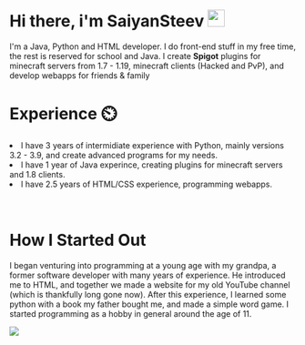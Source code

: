 # Hi there, i'm SaiyanSteev <img src="https://raw.githubusercontent.com/MartinHeinz/MartinHeinz/master/wave.gif" width="30px">

<p>I'm a Java, Python and HTML developer. I do front-end stuff in my free time, the rest is reserved for school and Java. I create <b>Spigot</b> plugins for minecraft servers from 1.7 - 1.19, minecraft clients (Hacked and PvP), and develop webapps for friends & family</p>

# Experience ⏲️
<li>I have 3 years of intermidiate experience with Python, mainly versions 3.2 - 3.9, and create advanced programs for my needs.</li>
<li>I have 1 year of Java experince, creating plugins for minecraft servers and 1.8 clients.</li>
<li>I have 2.5 years of HTML/CSS experience, programming webapps.</li><br><br>
  
# How I Started Out
I began venturing into programming at a young age with my grandpa, a former software developer with many years of experience. He introduced me to HTML, and together we made a website for my old YouTube channel (which is thankfully long gone now). After this experience, I learned some python with a book my father bought me, and made a simple word game. I started programming as a hobby in general around the age of 11.

<img align="center" src="https://github-readme-stats.vercel.app/api/top-langs/?username=SaiyanSteevDEV&theme=dark" /> 

